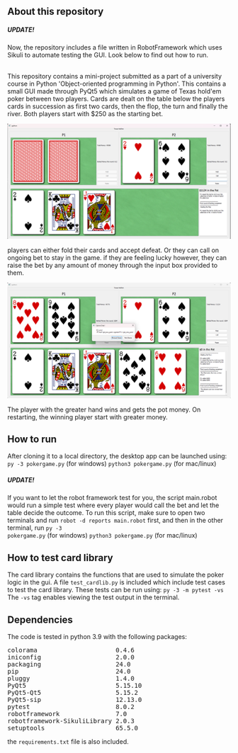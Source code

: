 ## About this repository
##### UPDATE!
Now, the repository includes a file written in RobotFramework which uses Sikuli to automate testing the GUI. Look below to find out how to run.


<br>
This repository contains a mini-project submitted as a part of a university course in Python 'Object-oriented programming in Python'. This contains a small GUI made through PyQt5 which simulates a game of Texas hold'em poker between two players. Cards are dealt on the table below the players cards in succession as first two cards, then the flop, the turn and finally the river. Both players start with $250 as the starting bet.

![alt text](image.png)

players can either fold their cards and accept defeat. Or they can call on ongoing bet to stay in the game. if they are feeling lucky however, they can raise the bet by any amount of money through the input box provided to them. 

![alt text](image-1.png)

The player with the greater hand wins and gets the pot money. On restarting, the winning player start with greater money.

## How to run
After cloning it to a local directory, the desktop app can be launched using:
<code>py -3 pokergame.py</code> (for windows)
<code>python3 pokergame.py</code> (for mac/linux)

##### UPDATE!
If you want to let the robot framework test for you, the script main.robot would run a simple test where every player would call the bet and let the table decide the outcome. To run this script, make sure to open two terminals and run
<code>robot -d reports main.robot</code>
first, and then in the other terminal, run
<code>py -3 pokergame.py</code> (for windows)
<code>python3 pokergame.py</code> (for mac/linux)

## How to test card library
The card library contains the functions that are used to simulate the poker logic in the gui. A file `test_cardlib.py` is included which include test cases to test the card library. These tests can be run using:
<code>py -3 -m pytest -vs</code>
The `-vs` tag enables viewing the test output in the terminal.

## Dependencies
The code is tested in python 3.9 with the following packages:
<pre>
colorama                     0.4.6
iniconfig                    2.0.0
packaging                    24.0
pip                          24.0
pluggy                       1.4.0
PyQt5                        5.15.10
PyQt5-Qt5                    5.15.2
PyQt5-sip                    12.13.0
pytest                       8.0.2
robotframework               7.0
robotframework-SikuliLibrary 2.0.3
setuptools                   65.5.0
</pre>
the `requirements.txt` file is also included.

